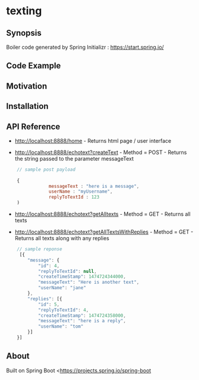 # texting


## Synopsis

Boiler code generated by Spring Initializr : <https://start.spring.io/>

## Code Example


## Motivation


## Installation



## API Reference
* <http://localhost:8888/home> - Returns html page / user interface

* <http://localhost:8888/echotext?createText> - Method = POST - Returns the string passed to the parameter messageText 	

```javascript
	// sample post payload
		
	{	
		    	messageText : "here is a message",	
		    	userName : "myUsername",
		    	replyToTextId : 123
	)	
```			   
* <http://localhost:8888/echotext?getAlltexts> - Method = GET - Returns all texts 	


* <http://localhost:8888/echotext?getAllTextsWithReplies> - Method = GET - Returns all texts along with any replies

```javascript
	// sample reponse
	 [{
		"message": {
			"id": 4,
			"replyToTextId": null,
			"createTimeStamp": 1474724344000,
			"messageText": "Here is another text",
			"userName": "jane"
		},
		"replies": [{
			"id": 5,
			"replyToTextId": 4,
			"createTimeStamp": 1474724358000,
			"messageText": "here is a reply",
			"userName": "tom"
		}]
	}]
```

## About
Built on Spring Boot <https://projects.spring.io/spring-boot





